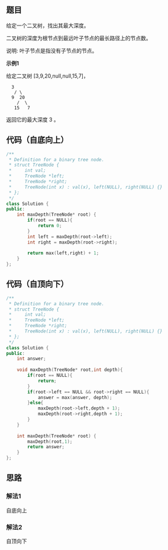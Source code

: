 ## 题目
给定一个二叉树，找出其最大深度。

二叉树的深度为根节点到最远叶子节点的最长路径上的节点数。

说明: 叶子节点是指没有子节点的节点。

**示例1**

给定二叉树 [3,9,20,null,null,15,7]，
```
  3
   / \
  9  20
    /  \
   15   7
```
返回它的最大深度 3 。


## 代码（自底向上）
```C++
/**
 * Definition for a binary tree node.
 * struct TreeNode {
 *     int val;
 *     TreeNode *left;
 *     TreeNode *right;
 *     TreeNode(int x) : val(x), left(NULL), right(NULL) {}
 * };
 */
class Solution {
public:
    int maxDepth(TreeNode* root) {
        if(root == NULL){
            return 0;
        }
        int left = maxDepth(root->left);
        int right = maxDepth(root->right);
        
        return max(left,right) + 1;
    }
};
```

## 代码（自顶向下）
```C++
/**
 * Definition for a binary tree node.
 * struct TreeNode {
 *     int val;
 *     TreeNode *left;
 *     TreeNode *right;
 *     TreeNode(int x) : val(x), left(NULL), right(NULL) {}
 * };
 */
class Solution {
public:
    int answer;
    
    void maxDepth(TreeNode* root,int depth){
        if(root == NULL){
            return;
        }
        if(root->left == NULL && root->right == NULL){
            answer = max(answer, depth);
        }else{
            maxDepth(root->left,depth + 1);
            maxDepth(root->right,depth + 1);
        }
    }
    
    int maxDepth(TreeNode* root) {
        maxDepth(root,1);
        return answer;
    }
};
```




## 思路

### 解法1

自底向上

### 解法2

自顶向下